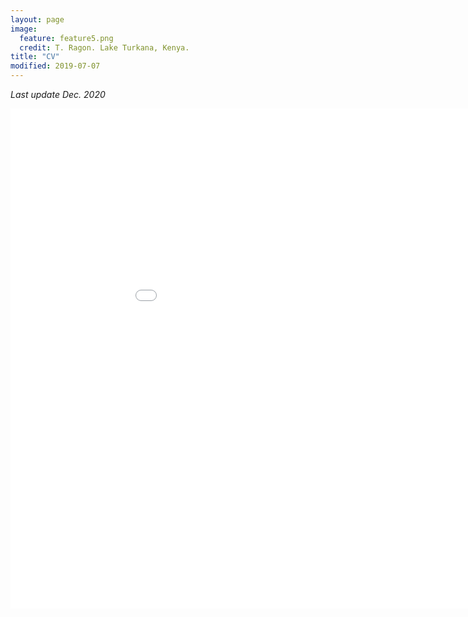 ```yaml
---
layout: page
image:
  feature: feature5.png
  credit: T. Ragon. Lake Turkana, Kenya.
title: "CV"
modified: 2019-07-07
---
```


*Last update Dec. 2020*

<iframe src="/cv/cv_ragon.pdf" style="width:1000px; height:800px;" frameborder="0" allowfullscreen></iframe>